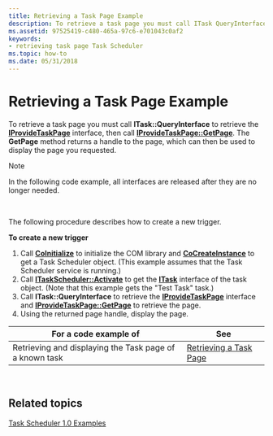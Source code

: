 ```yaml
---
title: Retrieving a Task Page Example
description: To retrieve a task page you must call ITask QueryInterface to retrieve the IProvideTaskPage interface, then call IProvideTaskPage GetPage. The GetPage method returns a handle to the page, which can then be used to display the page you requested.
ms.assetid: 97525419-c480-465a-97c6-e701043c0af2
keywords:
- retrieving task page Task Scheduler
ms.topic: how-to
ms.date: 05/31/2018
---
```


# Retrieving a Task Page Example

To retrieve a task page you must call **ITask::QueryInterface** to retrieve the [**IProvideTaskPage**](/windows/desktop/api/Mstask/nn-mstask-iprovidetaskpage) interface, then call [**IProvideTaskPage::GetPage**](/windows/desktop/api/Mstask/nf-mstask-iprovidetaskpage-getpage). The **GetPage** method returns a handle to the page, which can then be used to display the page you requested.

> [!Note]  
> In the following code example, all interfaces are released after they are no longer needed.

 

The following procedure describes how to create a new trigger.

**To create a new trigger**

1.  Call [**CoInitialize**](/windows/win32/api/objbase/nf-objbase-coinitialize) to initialize the COM library and [**CoCreateInstance**](/windows/win32/api/combaseapi/nf-combaseapi-cocreateinstance) to get a Task Scheduler object. (This example assumes that the Task Scheduler service is running.)
2.  Call [**ITaskScheduler::Activate**](/windows/desktop/api/Mstask/nf-mstask-itaskscheduler-activate) to get the [**ITask**](/windows/desktop/api/Mstask/nn-mstask-itask) interface of the task object. (Note that this example gets the "Test Task" task.)
3.  Call **ITask::QueryInterface** to retrieve the [**IProvideTaskPage**](/windows/desktop/api/Mstask/nn-mstask-iprovidetaskpage) interface and [**IProvideTaskPage::GetPage**](/windows/desktop/api/Mstask/nf-mstask-iprovidetaskpage-getpage) to retrieve the page.
4.  Using the returned page handle, display the page.



| For a code example of                                   | See                                                                   |
|---------------------------------------------------------|-----------------------------------------------------------------------|
| Retrieving and displaying the Task page of a known task | [Retrieving a Task Page](c-c-code-example-retrieving-a-task-page.md) |



 

## Related topics

<dl> <dt>

[Task Scheduler 1.0 Examples](task-scheduler-1-0-examples.md)
</dt> </dl>

 

 

